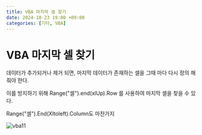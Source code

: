 ```yaml
---
title: VBA 마지막 셀 찾기
date: 2024-10-23 19:00 +09:00
categories: [기타, VBA]
---
```

# VBA 마지막 셀 찾기

데이터가 추가되거나 제거 되면, 마지막 데이터가 존재하는 셀을 그때 마다 다시 정의 해줘야 한다.

이를 방지하기 위해 Range("셀").end(xlUp).Row 를 사용하여 마지막 셀을 찾을 수 있다.

Range("셀").End(Xltoleft).Column도 마찬가지

![vba11](https://github.com/user-attachments/assets/dda8f765-60e6-4c14-9d6d-ae4fc83bc644)

